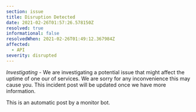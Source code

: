 ```yaml
---
section: issue
title: Disruption Detected
date: 2021-02-26T01:57:26.578150Z
resolved: true
informational: false
resolvedWhen: 2021-02-26T01:49:12.367984Z
affected:
  - API
severity: disrupted
---
```

*Investigating* - We are investigating a potential issue that might affect the uptime of one our of services. We are sorry for any inconvenience this may cause you. This incident post will be updated once we have more information.

This is an automatic post by a monitor bot.
        